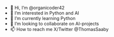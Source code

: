 - 👋 Hi, I’m @organicoder42
- 👀 I’m interested in Python and AI
- 🌱 I’m currently learning Python
- 💞️ I’m looking to collaborate on AI-projects 
- 📫 How to reach me X/Twitter @ThomasSaaby

<!---
organicoder42/organicoder42 is a ✨ special ✨ repository because its `README.md` (this file) appears on your GitHub profile.
You can click the Preview link to take a look at your changes.
--->
